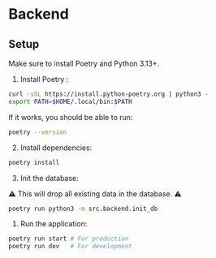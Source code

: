 # Backend

## Setup

Make sure to install Poetry and Python 3.13+.

1. Install Poetry :
```bash
curl -sSL https://install.python-poetry.org | python3 -
export PATH=$HOME/.local/bin:$PATH
```

If it works, you should be able to run:
```bash
poetry --version
```

2. Install dependencies:
```bash
poetry install
```

3. Init the database:

:warning: This will drop all existing data in the database. :warning:
```bash
poetry run python3 -m src.backend.init_db
```

1. Run the application:
```bash
poetry run start # For production
poetry run dev   # For development
```
